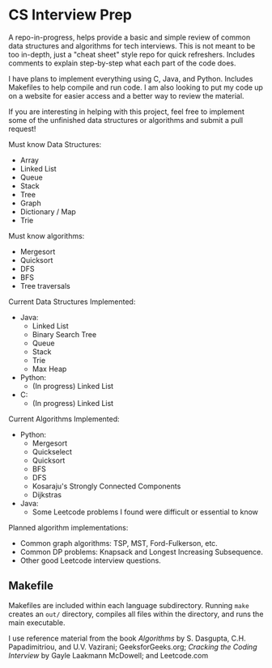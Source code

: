 # CS Interview Prep
A repo-in-progress, helps provide a basic and simple review of common data structures and algorithms for tech interviews. This is not meant to be too in-depth, just a "cheat sheet" style repo for quick refreshers. Includes comments to explain step-by-step what each part of the code does.  

I have plans to implement everything using C, Java, and Python. Includes Makefiles to help compile and run code. I am also looking to put my code up on a website for easier access and a better way to review the material.

If you are interesting in helping with this project, feel free to implement some of the unfinished data structures or algorithms and submit a pull request!   
   
Must know Data Structures:
* Array
* Linked List
* Queue
* Stack
* Tree
* Graph
* Dictionary / Map
* Trie

Must know algorithms:
* Mergesort
* Quicksort
* DFS
* BFS
* Tree traversals

Current Data Structures Implemented:  
* Java:
  * Linked List
  * Binary Search Tree
  * Queue
  * Stack
  * Trie
  * Max Heap
* Python:
  * (In progress) Linked List
* C:
  * (In progress) Linked List

Current Algorithms Implemented:
* Python:
  * Mergesort
  * Quickselect
  * Quicksort
  * BFS
  * DFS
  * Kosaraju's Strongly Connected Components
  * Dijkstras
* Java:
  * Some Leetcode problems I found were difficult or essential to know

Planned algorithm implementations:
* Common graph algorithms: TSP, MST, Ford-Fulkerson, etc.
* Common DP problems: Knapsack and Longest Increasing Subsequence.
* Other good Leetcode interview questions.

## Makefile
Makefiles are included within each language subdirectory.
Running ```make``` creates an `out/` directory, compiles all files within the directory, and runs the main executable.

I use reference material from the book *Algorithms* by S. Dasgupta, C.H. Papadimitriou, and U.V. Vazirani; GeeksforGeeks.org; *Cracking the Coding Interview* by Gayle Laakmann McDowell; and Leetcode.com

